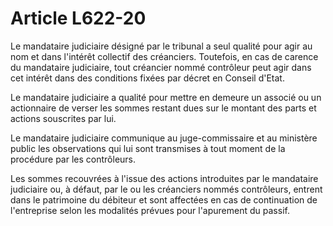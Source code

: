 # Article L622-20

<p>Le mandataire judiciaire désigné par le tribunal a seul qualité pour agir au nom et dans l'intérêt collectif des créanciers. Toutefois, en cas de carence du mandataire judiciaire, tout créancier nommé contrôleur peut agir dans cet intérêt dans des conditions fixées par décret en Conseil d'Etat.</p><p>Le mandataire judiciaire a qualité pour mettre en demeure un associé ou un actionnaire de verser les sommes restant dues sur le montant des parts et actions souscrites par lui. </p><p>Le mandataire judiciaire communique au juge-commissaire et au ministère public les observations qui lui sont transmises à tout moment de la procédure par les contrôleurs.</p><p>Les sommes recouvrées à l'issue des actions introduites par le mandataire judiciaire ou, à défaut, par le ou les créanciers nommés contrôleurs, entrent dans le patrimoine du débiteur et sont affectées en cas de continuation de l'entreprise selon les modalités prévues pour l'apurement du passif.</p>